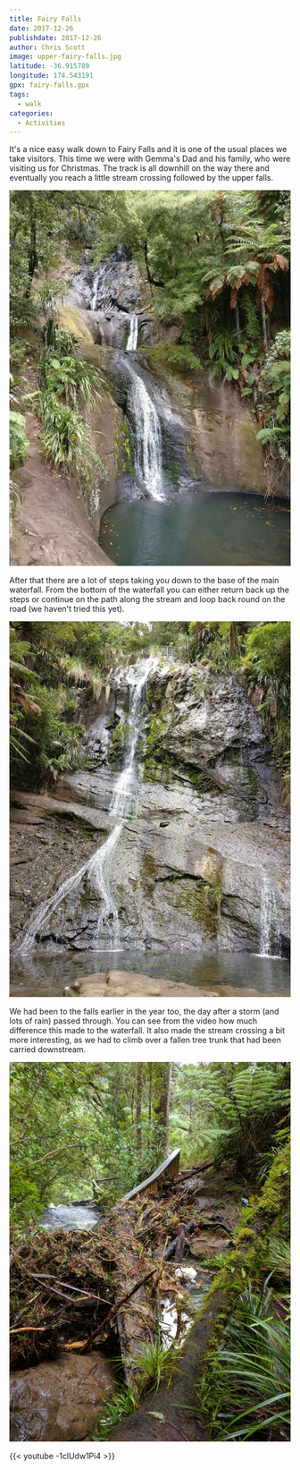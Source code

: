 ```yaml
---
title: Fairy Falls
date: 2017-12-26
publishdate: 2017-12-26
author: Chris Scott
image: upper-fairy-falls.jpg
latitude: -36.915789
longitude: 174.543191
gpx: fairy-falls.gpx
tags:
  - walk
categories:
  - Activities
---
```


It's a nice easy walk down to Fairy Falls and it is one of the usual places we take visitors.
This time we were with Gemma's Dad and his family, who were visiting us for Christmas.
The track is all downhill on the way there and eventually you reach a little stream crossing followed by the upper falls.

![Upper falls](upper-falls.jpg)

After that there are a lot of steps taking you down to the base of the main waterfall.
From the bottom of the waterfall you can either return back up the steps or continue on the path along the stream and loop back round on the road (we haven't tried this yet).

![Fairy Falls](fairy-falls.jpg)

We had been to the falls earlier in the year too, the day after a storm (and lots of rain) passed through.
You can see from the video how much difference this made to the waterfall.
It also made the stream crossing a bit more interesting, as we had to climb over a fallen tree trunk that had been carried downstream.

![Stream crossing after storm](stream-crossing.jpg)

{{< youtube -1clUdw1Pi4 >}}
